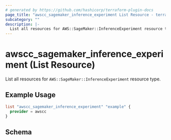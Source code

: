 ```yaml
---
# generated by https://github.com/hashicorp/terraform-plugin-docs
page_title: "awscc_sagemaker_inference_experiment List Resource - terraform-provider-awscc"
subcategory: ""
description: |-
  List all resources for AWS::SageMaker::InferenceExperiment resource type.
---
```


# awscc_sagemaker_inference_experiment (List Resource)

List all resources for `AWS::SageMaker::InferenceExperiment` resource type.

## Example Usage

```terraform
list "awscc_sagemaker_inference_experiment" "example" {
  provider = awscc
}
```

<!-- schema generated by tfplugindocs -->
## Schema
